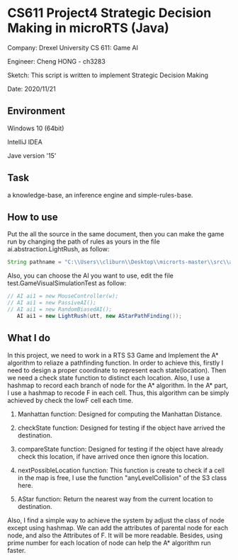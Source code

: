# CS611 Project4 Strategic Decision Making in microRTS (Java)

 Company: Drexel University CS 611: Game AI

 Engineer: Cheng HONG - ch3283
 
 Sketch: This script is written to implement Strategic Decision Making
 
 Date: 2020/11/21

## Environment

 Windows 10 (64bit)

 IntelliJ IDEA

 Jave version '15'
 
## Task

 a knowledge-base, an inference engine and simple-rules-base.

## How to use

 Put the all the source in the same document, then you can make the game run by changing the path of rules as yours in the file ai.abstraction.LightRush, as follow:
 ```java
 String pathname = "C:\\Users\\cliburn\\Desktop\\microrts-master\\src\\ai\\abstraction\\simple";
 ```
 Also, you can choose the AI you want to use, edit the file test.GameVisualSimulationTest as follow:
 ```java
 // AI ai1 = new MouseController(w);
 // AI ai1 = new PassiveAI();
 // AI ai1 = new RandomBiasedAI();
    AI ai1 = new LightRush(utt, new AStarPathFinding());
 ```

## What I do
 
 In this project, we need to work in a RTS S3 Game and Implement the A* algorithm to reliaze a pathfinding function. In order to achieve this, firstly I need to design a proper  coordinate to represent each state(location). Then we need a check state function to distinct each location. Also, I use a hashmap to record each branch of node for the A* algorithm. In the A* part, I use a hashmap to recode F in each cell. Thus, this algorithm can be simply achieved by check the lowF cell each time.

1) Manhattan function: Designed for computing the Manhattan Distance.

2) checkState function: Designed for testing if the object have arrived the destination.

3) compareState function: Designed for testing if the object have already check this location, if have arrived once then ignore this location.
  
4) nextPossibleLocation function: This function is create to check if a cell in the map is free, I use the function "anyLevelCollision" of the S3 class here.
   
5) AStar function: Return the nearest way from the current location to destination.

 Also, I find a simple way to achieve the system by adjust the class of node except using hashmap. We can add the attributes of parental node for each node, and also the Attributes of F. It will be more readable. Besides, using prime number for each location of node can help the A* algorithm run faster.
   
